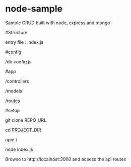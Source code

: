 # node-sample
Sample CRUD built with node, express and mongo

#Structure

entry file : index.js

#config

/db.config.js

#app

/controllers

/models

/routes

#setup

git clone REPO_URL

cd PROJECT_DIR

npm i

node index.js

Browse to http://localhost:3000 and aceess the api routes
